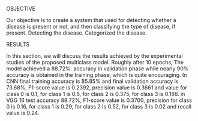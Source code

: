 OBJECTIVE

Our objective is to create a system that used for detecting whether a disease is present or not, and then classifying the type of disease, if present. Detecting the disease. Categorized the disease.

RESULTS

In this section, we will discuss the results achieved by the experimental studies of the proposed multiclass model. Roughly after 10 epochs, The model achieved a 88.72%. accuracy in validation phase while nearly 90% accuracy is obtained in the training phase, which is quite encouraging. In CNN final training accuracy is 85.85% and final validation accuracy is 73.68%, F1-score value is 0.2392, precision value is 0.3661 and value for class 0 is 0.1, for class 1 is 0.5, for class 2 is 0.375, for class 3 is 0.166. in VGG 16 test accuracy 88.72%, F1-score value is 0.3700, precision for class 0 is 0.16, for class 1 is 0.29, for class 2 Is 0.52, for class 3 is 0.02 and recall value is 0.24.
